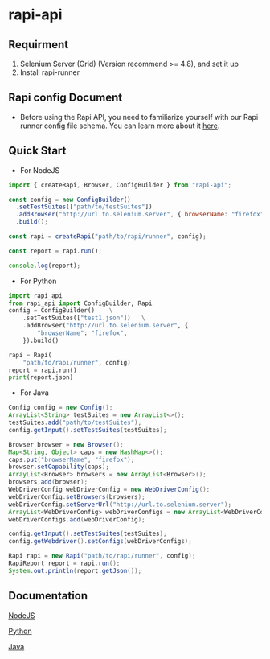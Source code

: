 # rapi-api
## Requirment
1. Selenium Server (Grid) (Version recommend >= 4.8), and set it up
2. Install rapi-runner
## Rapi config Document
* Before using the Rapi API, you need to familiarize yourself with our Rapi runner config file schema. You can learn more about it [here]().
## Quick Start
* For NodeJS
```javascript
import { createRapi, Browser, ConfigBuilder } from "rapi-api";

const config = new ConfigBuilder()
  .setTestSuites(["path/to/testSuites"])
  .addBrowser("http://url.to.selenium.server", { browserName: "firefox" })
  .build();

const rapi = createRapi("path/to/rapi/runner", config);

const report = rapi.run();

console.log(report);

```
* For Python
```python
import rapi_api
from rapi_api import ConfigBuilder, Rapi
config = ConfigBuilder()    \
    .setTestSuites(["test1.json"])   \
    .addBrowser("http://url.to.selenium.server", {
        "browserName": "firefox",
    }).build()

rapi = Rapi(
    "path/to/rapi/runner", config)
report = rapi.run()
print(report.json)
```
* For Java
```java
Config config = new Config();
ArrayList<String> testSuites = new ArrayList<>();
testSuites.add("path/to/testSuites");
config.getInput().setTestSuites(testSuites);

Browser browser = new Browser();
Map<String, Object> caps = new HashMap<>();
caps.put("browserName", "firefox");
browser.setCapability(caps);
ArrayList<Browser> browsers = new ArrayList<Browser>();
browsers.add(browser);
WebDriverConfig webDriverConfig = new WebDriverConfig();
webDriverConfig.setBrowsers(browsers);
webDriverConfig.setServerUrl("http://url.to.selenium.server");
ArrayList<WebDriverConfig> webDriverConfigs = new ArrayList<WebDriverConfig>();
webDriverConfigs.add(webDriverConfig);

config.getInput().setTestSuites(testSuites);
config.getWebdriver().setConfigs(webDriverConfigs);

Rapi rapi = new Rapi("path/to/rapi/runner", config);
RapiReport report = rapi.run();
System.out.println(report.getJson());
```

## Documentation
[NodeJS]()

[Python]()

[Java]()
